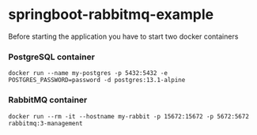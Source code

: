 # springboot-rabbitmq-example

Before starting the application you have to start two docker containers

### PostgreSQL container
`docker run --name my-postgres -p 5432:5432 -e POSTGRES_PASSWORD=password -d postgres:13.1-alpine`
### RabbitMQ container
`docker run --rm -it --hostname my-rabbit -p 15672:15672 -p 5672:5672 rabbitmq:3-management`
